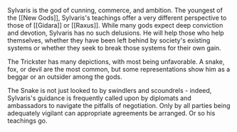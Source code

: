 Sylvaris is the god of cunning, commerce, and ambition. The youngest of the [[New Gods]], Sylvaris's teachings offer a very different perspective to those of [[Gidara]] or [[Raxus]]. While many gods expect deep conviction and devotion, Sylvaris has no such delusions. He will help those who help themselves, whether they have been left behind by society's existing systems or whether they seek to break those systems for their own gain.

The Trickster has many depictions, with most being unfavorable. A snake, fox, or devil are the most common, but some representations show him as a beggar or an outsider among the gods.

The Snake is not just looked to by swindlers and scoundrels - indeed, Sylvaris's guidance is frequently called upon by diplomats and ambassadors to navigate the pitfalls of negotiation. Only by all parties being adequately vigilant can appropriate agreements be arranged. Or so his teachings go.